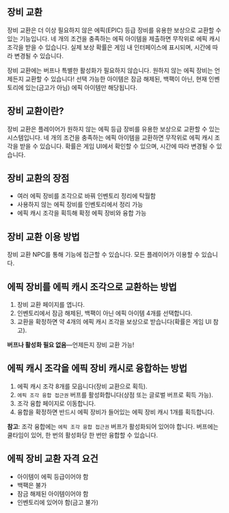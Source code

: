 ## 장비 교환

장비 교환은 더 이상 필요하지 않은 에픽(EPIC) 등급 장비를 유용한 보상으로 교환할 수 있는 기능입니다. 네 개의 조건을 충족하는 에픽 아이템을 제출하면 무작위로 에픽 캐시 조각을 받을 수 있습니다. 실제 보상 확률은 게임 내 인터페이스에 표시되며, 시간에 따라 변경될 수 있습니다.

장비 교환에는 버프나 특별한 활성화가 필요하지 않습니다. 원하지 않는 에픽 장비는 언제든지 교환할 수 있습니다! 선택 가능한 아이템은 잠금 해제된, 백팩이 아닌, 현재 인벤토리에 있는(금고가 아님) 에픽 아이템만 해당됩니다.

## 장비 교환이란?

장비 교환은 플레이어가 원하지 않는 에픽 등급 장비를 유용한 보상으로 교환할 수 있는 시스템입니다. 네 개의 조건을 충족하는 에픽 아이템을 교환하면 무작위로 에픽 캐시 조각을 받을 수 있습니다. 확률은 게임 UI에서 확인할 수 있으며, 시간에 따라 변경될 수 있습니다.

## 장비 교환의 장점

- 여러 에픽 장비를 조각으로 바꿔 인벤토리 정리에 탁월함
- 사용하지 않는 에픽 장비를 인벤토리에서 정리 가능
- 에픽 캐시 조각을 획득해 확정 에픽 장비와 융합 가능

## 장비 교환 이용 방법

장비 교환 NPC를 통해 기능에 접근할 수 있습니다. 모든 플레이어가 이용할 수 있습니다.

## 에픽 장비를 에픽 캐시 조각으로 교환하는 방법

1. 장비 교환 페이지를 엽니다.
2. 인벤토리에서 잠금 해제된, 백팩이 아닌 에픽 아이템 4개를 선택합니다.
3. 교환을 확정하면 약 4개의 에픽 캐시 조각을 보상으로 받습니다(확률은 게임 UI 참고).

**버프나 활성화 필요 없음**—언제든지 장비 교환 가능!

## 에픽 캐시 조각을 에픽 장비 캐시로 융합하는 방법

1. 에픽 캐시 조각 8개를 모읍니다(장비 교환으로 획득).
2. `에픽 조각 융합 접근권` 버프를 활성화합니다(상점 또는 글로벌 버프로 획득 가능).
3. 조각 융합 페이지로 이동합니다.
4. 융합을 확정하면 반드시 에픽 장비가 들어있는 에픽 장비 캐시 1개를 획득합니다.

**참고**: 조각 융합에는 `에픽 조각 융합 접근권` 버프가 활성화되어 있어야 합니다. 버프에는 쿨타임이 있어, 한 번의 활성화당 한 번만 융합할 수 있습니다.

## 에픽 장비 교환 자격 요건

- 아이템이 에픽 등급이어야 함
- 백팩은 불가
- 잠금 해제된 아이템이어야 함
- 인벤토리에 있어야 함(금고 불가)
